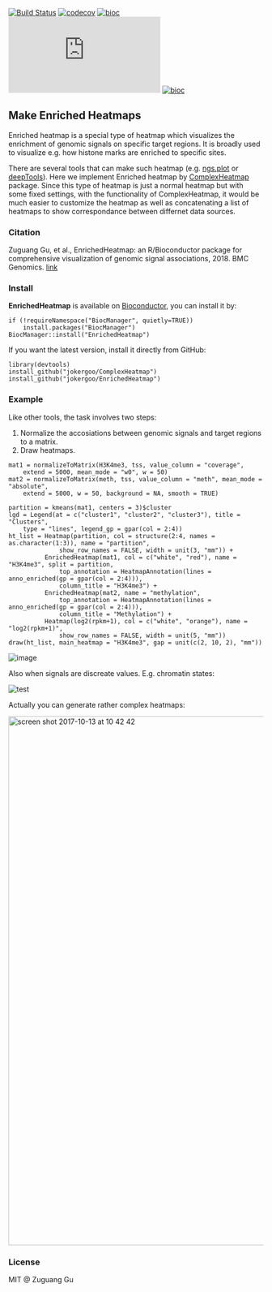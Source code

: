 [![Build Status](https://travis-ci.org/jokergoo/EnrichedHeatmap.svg)](https://travis-ci.org/jokergoo/EnrichedHeatmap)
[![codecov](https://img.shields.io/codecov/c/github/jokergoo/EnrichedHeatmap.svg)](https://codecov.io/github/jokergoo/EnrichedHeatmap)
[![bioc](http://www.bioconductor.org/shields/downloads/EnrichedHeatmap.svg)](https://bioconductor.org/packages/stats/bioc/EnrichedHeatmap/) 
[![bioc](http://mcube.nju.edu.cn/cgi-bin/zuguanggu/bioc_download.pl?package=EnrichedHeatmap)](https://bioconductor.org/packages/stats/bioc/EnrichedHeatmap/) 
[![bioc](http://www.bioconductor.org/shields/years-in-bioc/EnrichedHeatmap.svg)](http://bioconductor.org/packages/devel/bioc/html/EnrichedHeatmap.html)

 
## Make Enriched Heatmaps

Enriched heatmap is a special type of heatmap which visualizes the enrichment of genomic signals on specific target regions. It is broadly used to visualize e.g. how histone marks are enriched to specific sites.

There are several tools that can make such heatmap (e.g. [ngs.plot](https://github.com/shenlab-sinai/ngsplot) or [deepTools](https://github.com/fidelram/deepTools)). Here we implement Enriched heatmap by [ComplexHeatmap](https://github.com/jokergoo/ComplexHeatmap) package. Since this type of heatmap is just a normal heatmap but with some fixed settings, with the functionality of ComplexHeatmap, it would be much easier to customize the heatmap as well as concatenating a list of heatmaps to show correspondance between differnet data sources.

### Citation

Zuguang Gu, et al., EnrichedHeatmap: an R/Bioconductor package for comprehensive visualization of genomic signal associations, 2018. BMC Genomics. [link](https://bmcgenomics.biomedcentral.com/articles/10.1186/s12864-018-4625-x)

### Install

**EnrichedHeatmap** is available on [Bioconductor](http://bioconductor.org/packages/devel/bioc/html/EnrichedHeatmap.html), you can install it by:

```{r}
if (!requireNamespace("BiocManager", quietly=TRUE))
    install.packages("BiocManager")
BiocManager::install("EnrichedHeatmap") 
```

If you want the latest version, install it directly from GitHub:

```{r}
library(devtools)
install_github("jokergoo/ComplexHeatmap")
install_github("jokergoo/EnrichedHeatmap")
```

### Example

Like other tools, the task involves two steps:

1. Normalize the accosiations between genomic signals and target regions to a matrix.
2. Draw heatmaps.

```{r}
mat1 = normalizeToMatrix(H3K4me3, tss, value_column = "coverage", 
    extend = 5000, mean_mode = "w0", w = 50)
mat2 = normalizeToMatrix(meth, tss, value_column = "meth", mean_mode = "absolute",
    extend = 5000, w = 50, background = NA, smooth = TRUE)
```

```{r}
partition = kmeans(mat1, centers = 3)$cluster
lgd = Legend(at = c("cluster1", "cluster2", "cluster3"), title = "Clusters", 
    type = "lines", legend_gp = gpar(col = 2:4))
ht_list = Heatmap(partition, col = structure(2:4, names = as.character(1:3)), name = "partition",
              show_row_names = FALSE, width = unit(3, "mm")) +
          EnrichedHeatmap(mat1, col = c("white", "red"), name = "H3K4me3", split = partition,
              top_annotation = HeatmapAnnotation(lines = anno_enriched(gp = gpar(col = 2:4))), 
              column_title = "H3K4me3") + 
          EnrichedHeatmap(mat2, name = "methylation",
              top_annotation = HeatmapAnnotation(lines = anno_enriched(gp = gpar(col = 2:4))), 
              column_title = "Methylation") +
          Heatmap(log2(rpkm+1), col = c("white", "orange"), name = "log2(rpkm+1)", 
              show_row_names = FALSE, width = unit(5, "mm"))
draw(ht_list, main_heatmap = "H3K4me3", gap = unit(c(2, 10, 2), "mm"))
```

![image](https://cloud.githubusercontent.com/assets/449218/14768684/41a6d534-0a49-11e6-800a-36ce15ad83ca.png)

Also when signals are discreate values. E.g. chromatin states:

![test](https://user-images.githubusercontent.com/449218/36900761-e3d2ff86-1e24-11e8-865c-2cedb2674707.png)

Actually you can generate rather complex heatmaps:

<img width="1043" alt="screen shot 2017-10-13 at 10 42 42" src="https://user-images.githubusercontent.com/449218/31608873-50c497d6-b272-11e7-8d81-cd88156d18aa.png">


### License

MIT @ Zuguang Gu
